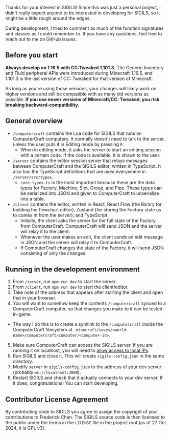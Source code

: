 Thanks for your interest in SIGILS! Since this was just a personal project, I didn't really expect anyone to be interested in developing for SIGILS, so it might be a little rough around the edges.

During development, I tried to comment as much of the function signatures and classes as I could remember to. If you have any questions, feel free to reach out to me on GitHub issues.

## Before you start
**Always develop on 1.16.5 with CC:Tweaked 1.101.3.** The Generic Inventory and Fluid peripheral APIs were introduced during Minecraft 1.16.5, and 1.101.3 is the last version of CC: Tweaked for that version of Minecraft.

As long as you're using those versions, your changes will likely work on higher versions and still be compatible with as many old versions as possible. **If you use newer versions of Minecraft/CC: Tweaked, you risk breaking backward-compatibility.**

## General overview
* `/computercraft` contains the Lua code for SIGILS that runs on ComputerCraft computers. It normally doesn't need to talk to the server, unless the user puts it in Editing mode by pressing `E`.
  * When in editing mode, it asks the server to start an editing session with a certain code. If the code is available, it is shown to the user.
* `/server` contains the editor session server that relays messages between ComputerCraft and the SIGILS editor, written in TypeScript. It also has the TypeScript definitions that are used everywhere in `/server/src/types`.
  * `core-types.ts` is the most important because these are the data types for Factory, Machine, Slot, Group, and Pipe. These types can be serialized into JSON and given to ComputerCraft to unserialize into a table.
* `/client` contains the editor, written in React, React Flow (the library for building the flowchart editor), Zustand (for storing the Factory state as to comes in from the server), and TypeScript.
  * Initially, the client asks the server for the full state of the Factory from ComputerCraft. ComputerCraft will send JSON and the server will relay it to the client.
  * Whenever the user makes an edit, the client sends an edit message in JSON and the server will relay it to ComputerCraft.
  * If ComputerCraft changes the state of the Factory, it will send JSON consisting of only the changes.

## Running in the development environment
1. From `/server`, run `npm run dev` to start the server.
2. From `/client`, run `npm run dev` to start the client/editor.
3. Take note of the address that appears after starting the client and open that in your browser.
4. You will want to somehow keep the contents `/computercraft` synced to a ComputerCraft computer, so that changes you make to it can be tested in-game.
  * The way I do this is to create a symlink to the `/computercraft` inside the ComputerCraft filesystem at `.minecraft/saves/<world-name>/computercraft/computer/<computer-id>`.
5. Make sure ComputerCraft can access the SIGILS server. If you are running it on localhost, you will need to [allow access to local IPs](https://tweaked.cc/guide/local_ips.html).
6. Run SIGILS and close it. This will create `sigils-config.json` in the same directory.
7. Modify `server` in `sigils-config.json` to the address of your dev server (probably `ws://localhost:3000`).
8. Restart SIGILS and check that it actually connects to your dev server. If it does, congratulations! You can start developing.

## Contributor License Agreement
By contributing code to SIGILS you agree to assign the copyright of your contributions to Frederick Chan. The SIGILS source code is then licensed to the public under the terms in the `LICENSE` file in the project root (as of 27 Oct 2024, it is GPL v3).